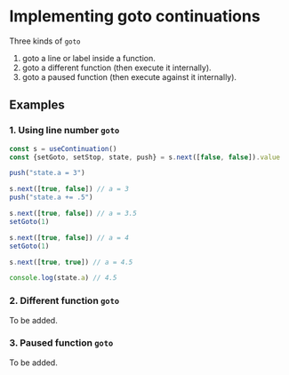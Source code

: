 # Implementing goto continuations
Three kinds of `goto`
1. goto a line or label inside a function.
2. goto a different function (then execute it internally).
3. goto a paused function (then execute against it internally).
  
## Examples

### 1. Using line number `goto` 
```js
const s = useContinuation()
const {setGoto, setStop, state, push} = s.next([false, false]).value

push("state.a = 3")

s.next([true, false]) // a = 3
push("state.a += .5")

s.next([true, false]) // a = 3.5
setGoto(1)

s.next([true, false]) // a = 4
setGoto(1)

s.next([true, true]) // a = 4.5

console.log(state.a) // 4.5
```
  
### 2. Different function `goto`
To be added.
  
### 3. Paused function `goto`
To be added.
  
